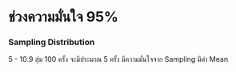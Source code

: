 #  ช่วงความมั่นใจ 95%
### Sampling Distribution
5 - 10.9 สุ่ม 100 ครั้ง จะมีประมาณ 5 ครั้ง มีความมั่นใจจาก Sampling มีค่า Mean


